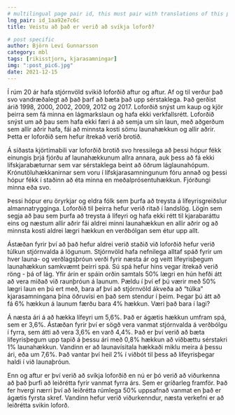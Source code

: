 ```yaml
---
# multilingual page pair id, this must pair with translations of this page. (This name must be unique)
lng_pair: id_1aa92e7c6c
title: Veistu að það er verið að svíkja loforð?

# post specific
author: Björn Leví Gunnarsson
category: mbl
tags: [rikisstjorn, kjarasamningar]
img: ":post_pic6.jpg"
date: 2021-12-15
---
```


Í rúm 20 ár hafa stjórnvöld svikið loforðið aftur og aftur. Af og til verður það svo vandræðalegt að það þarf að bæta það upp sérstaklega. Það gerðist árið 1998, 2000, 2002, 2009, 2012 og 2017. Loforðið snýst um kaup og kjör þeirra sem fá minna en lágmarkslaun og hafa ekki verkfallsrétt. Loforðið snýst um að þau sem hafa ekki færi á að semja um sín laun, með aðgerðum sem allir aðrir hafa, fái að minnsta kosti sömu launahækkun og allir aðrir. Þetta er loforðið sem hefur ítrekað verið brotið. 

Á síðasta kjörtímabili var loforðið brotið svo hressilega að þessi hópur fékk einungis þrjá fjórðu af launahækkunum allra annara, auk þess að fá ekki lífskjarabæturnar sem var sérstaklega beint að öðrum láglaunahópum. Krónutöluhækkanirnar sem voru í lífskjarasamningunum fóru annað og þessi hópur fékk í staðinn að éta minna en meðalprósentuhækkun. Fjórðungi minna eða svo.

Þessi hópur eru öryrkjar og eldra fólk sem þurfa að treysta á lífeyrisgreiðslur almannatrygginga. Loforðið til þeirra hefur verið ritað í landslög. Lögin sem segja að þau sem þurfa að treysta á lífeyri og hafa ekki rétt til kjarabaráttu eins og næstum allir aðrir fái aldrei minni launahækkun en allir aðrir og að minnsta kosti aldrei lægri hækkun en verðbólgan sem étur upp allt. 

Ástæðan fyrir því að það hefur aldrei verið staðið við loforðið hefur verið túlkun stjórnvalda á lögunum. Stjórnvöld hafa nefnilega alltaf spáð fyrir um hver launa- og verðlagsþróun verði fyrir næsta ár og veitt lífeyrisþegum launahækkun samkvæmt þeirri spá. Sú spá hefur hins vegar ítrekað verið röng - þá of lág. Yfir árin er spáin orðin samtals 50% lægri en hún hefði átt að vera miðað við raunþróun á launum. Pældu í því ef þú værir með 50% lægri laun en þú ert með, bara af því að stjórnvöld ákveða að “túlka” kjarasamningana þína öðruvísi en það sem stendur í þeim. Þegar þú átt að fá 6% hækkun á launum færðu bara 4% hækkun. Væri það bara í lagi?

Á næsta ári á að hækka lífeyri um 5,6%. Það er ágætis hækkun umfram spá, sem er 3,6%. Ástæðan fyrir því er sögð vera vanmat stjórnvalda á verðbólgu í fyrra, sem átti að vera 3,6% en varð 4,4%. Það er því verið að bæta lífeyrisþegum upp tapið á þessu ári með 0,8% hækkun að viðbættu sérstakri 1% launahækkun. Vandinn er að launavísitala hækkaði miklu meira á þessu ári, eða um 7,6%. Það vantar því heil 2% í viðbót til þess að lífeyrisþegar haldi í við launaþróun. 

Enn og aftur er því verið að svíkja loforðið en nú er þó verið að viðurkenna að það þurfi að leiðrétta fyrir vanmat fyrra árs. Sem er gríðarleg framför. Það fer hvergi nærri því að leiðrétta rúmlega 50% uppsafnað vanmat en það er ágætis fyrsta skref. Vandinn hefur verið viðurkenndur, næsta verkefni er að leiðrétta svikin loforð.
